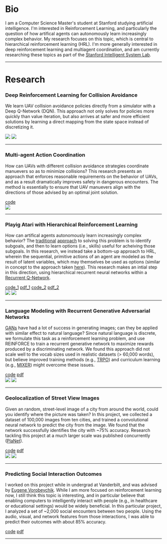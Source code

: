 
# Bio

I am a Computer Science Master's student at Stanford studying artificial intelligence. I'm interested in Reinforcement Learning, and particularly the question of how artifical agents can autonomously learn increasingly complex behavior. My research focuses on this topic, which is central to hierarchical reinforcement learning (HRL). I'm more generally interested in deep reinforcement learning and multiagent coordination, and am currently researching these topics as part of the <a href="http://web.stanford.edu/group/sisl/cgi-bin/wordpress/people/" class="md-link">Stanford Intelligent System Lab</a>. 

---

# Research

### Deep Reinforcement Learning for Collision Avoidance
We learn UAV collision avoidance policies directly from a simulator with a Deep Q-Network (DQN). This approach not only solves for policies more quickly than value iteration, but also arrives at safer and more efficient solutions by learning a direct mapping from the state space instead of discretizing it. 

<div id="content-wrapper">
    <div id="content">
        <img class="small-img" src="{{ site.github.url }}/media/policy_-180.gif" />
        <img class="small-img" src="{{ site.github.url }}/media/value_-180.gif" />
    </div>
</div>

---

### Multi-agent Action Coordination
How can UAVs with different collision avoidance strategies coordinate manuevers so as to minimize collisions? This research presents an approach that enforces reasonable requirements on the behavior of UAVs, and as a result dramatically improves safety in dangerous encounters. The method is essentially to ensure that UAV manuevers align with the directions of those advised by an optimal joint solution. 

<div>
<a href="https://github.com/sisl/HorizontalCoordUAVs" class="md-link">code</a>
</div>

<div id="content-wrapper">
    <div id="content">
            <img class="med-img" src="{{ site.github.url }}/media/joint_actions.png" />
    </div>
</div>

---

### Playig Atari with Hierarchical Reinforcement Learning 
How can artifical agents autonomously learn increasingly complex behavior? The <a href="http://people.idsia.ch/~juergen/subgoals.html" class="md-link">traditional</a> <a href="https://people.cs.umass.edu/~mahadeva/papers/hrl.pdf" class="md-link">approach</a> to solving this problem is to identify subgoals, and then to learn options (i.e., skills) useful for acheiving those subgoals. In this research, we instead take a bottom-up approach to HRL, wherein the sequential, primitive actions of an agent are modeled as the result of latent variables, which may themselves be used as options (similar in concept to the approach taken <a href="http://www.ausy.tu-darmstadt.de/uploads/Site/EditPublication/Daniel2016JMLR.pdf" class="md-link">here</a>). This research makes an intial step in this direction, using hierarchical recurrent neural networks within a <a href="https://arxiv.org/abs/1507.06527" class="md-link">Recurrent Q-Network</a>.

<div>
<a href="https://github.com/wulfebw/hierarchical_rl" class="md-link">code_1</a>
<a href="{{ site.github.url }}/assets/CS239_Final_Paper.pdf" class="md-link">pdf_1</a>
<a href="https://github.com/wulfebw/playing_atari" class="md-link">code_2</a>
<a href="{{ site.github.url }}/assets/CS221_Final_Paper.pdf" class="md-link">pdf_2</a>
</div>

<div id="content-wrapper">
    <div id="content">
        <div>
            <img class="small-img" src="{{ site.github.url }}/media/hsRQN.jpg" />
            <img class="small-img" src="{{ site.github.url }}/media/sRQN.jpg" />
        </div>
    </div>
</div>

---

### Language Modeling with Recurrent Generative Adversarial Networks
<a href="https://arxiv.org/abs/1406.2661" class="md-link">GANs</a> have had a lot of success in generating images; can they be applied with similar effect to natural language? Since natural language is discrete, we formulate this task as a reinforcement learning problem, and use REINFORCE to train a recurrent generative network to maximize rewards produced by a discriminating network. We found this approach did not scale well to the vocab sizes used in realistic datasets (> 60,000 words), but believe improved training methods (e.g., <a href="https://arxiv.org/abs/1502.05477" class="md-link">TRPO</a>) and curriculum learning (e.g., <a href="https://arxiv.org/abs/1511.06732" class="md-link">MIXER</a>) might overcome these issues.

<div>
<a href="https://github.com/wulfebw/adversarial_rl" class="md-link">code</a>
<a href="{{ site.github.url }}/assets/CS224d_Final_Paper.pdf" class="md-link">pdf</a>
</div>

<div id="content-wrapper">
    <div id="content">
        <div>
            <img class="small-img" src="{{ site.github.url }}/media/sine.gif" />
            <img class="small-img" src="{{ site.github.url }}/media/circle.gif" />
        </div>
    </div>
</div>


---

### Geolocalization of Street View Images
Given an random, street-level image of a city from around the world, could you identify where the picture was taken? In this project, we collected a dataset of 100,000 images from ten cities, and trained a convolutional neural network to predict the city from the image. We found that the network successfully identifies the city with ~75% accuracy. Research tackling this project at a much larger scale was published concurrently (<a href="https://arxiv.org/abs/1602.05314" class="md-link">PlaNet</a>).

<div>
<a href="https://github.com/wulfebw/LittlePlaNet-Models" class="md-link">code</a>
<a href="{{ site.github.url }}/assets/CS231n_Final_Paper.pdf" class="md-link">pdf</a>
</div>

<div id="content-wrapper">
    <div id="content">
        <div>
            <img class="small-img" src="{{ site.github.url }}/media/tsne.png" />
            <img class="small-img" src="{{ site.github.url }}/media/inclusion.png" />
        </div>
    </div>
</div>


---

### Predicting Social Interaction Outcomes
I worked on this project while in undergrad at Vanderbilt, and was advised by <a href="http://engineering.vanderbilt.edu/bio/eugene-vorobeychik" class="md-link">Eugene Vorobeychik</a>. While I am more focused on reinforcement learning now, I still think this topic is interesting, and in particular believe that enabling computers to intelligently interact with people (e.g., in healthcare or educational settings) would be widely beneficial. In this particular project, I analyzed a set of ~2,000 social encounters between two people. Using the audio, visual, and network features from those interactions, I was able to predict their outcomes with about 85% accuracy.

<div>
<a href="https://github.com/wulfebw/Independent_Study" class="md-link">code</a>
<a href="{{ site.github.url }}/assets/IS_Final_Paper.pdf" class="md-link">pdf</a>
</div>

---
